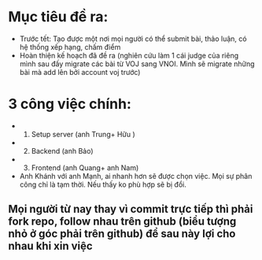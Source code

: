 Mục tiêu đề ra:
===============
- Trước tết: Tạo được một nơi mọi người có thể submit bài, thảo luận, có hệ thống xếp hạng, chấm điểm
- Hoàn thiện kế hoạch đã đề ra (nghiên cứu làm 1 cái judge của riêng mình sau đấy migrate các bài từ VOJ sang VNOI. Mình sẽ migrate những bài mà add lên bởi account voj trước)

3 công việc chính:
===============
- 1. Setup server (anh Trung+ Hữu )
- 2. Backend (anh Bảo)
- 3. Frontend (anh Quang+ anh Nam)
- Anh Khánh với anh Mạnh, ai nhanh hơn sẽ được chọn việc. Mọi sự phân công chỉ là tạm thời. Nếu thấy ko phù hợp sẽ bị đổi.



## Mọi người từ nay thay vì commit trực tiếp thì phải fork repo, follow nhau trên github (biểu tượng nhỏ ở góc phải trên github) để sau này lợi cho nhau khi xin việc

